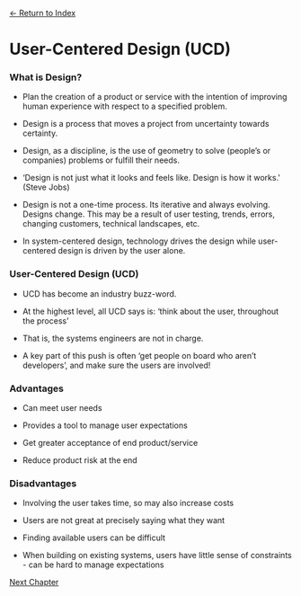 [← Return to Index](https://github.com/kspra3/FIT3175-Notes)

# User-Centered Design (UCD)

### What is Design?
* Plan the creation of a product or service with the intention of
improving human experience with respect to a specified problem.

* Design is a process that moves a project from uncertainty towards
certainty.

* Design, as a discipline, is the use of geometry to solve (people’s or
companies) problems or fulfill their needs.

* ‘Design is not just what it looks and feels like. Design is how it works.' (Steve Jobs)

* Design is not a one-time process. Its iterative and always evolving. Designs change. This may be a result of user testing, trends, errors, changing customers,
technical landscapes, etc.

* In system-centered design, technology drives the design while user-centered design is driven by the user alone.

### User-Centered Design (UCD)
* UCD has become an industry buzz-word.

* At the highest level, all UCD says is: ‘think about the user,
throughout the process’

* That is, the systems engineers are not in charge.

* A key part of this push is often ‘get people on board who
aren’t developers’, and make sure the users are involved!

### Advantages
* Can meet user needs

* Provides a tool to manage user expectations

* Get greater acceptance of end product/service

* Reduce product risk at the end

### Disadvantages
* Involving the user takes time, so may also increase costs

* Users are not great at precisely saying what they want

* Finding available users can be difficult

* When building on existing systems, users have little sense of constraints - can be hard to manage expectations

[Next Chapter](https://github.com/kspra3/FIT3175-Notes/blob/master/Notes/06%20-%20User%20Analysis.md)
